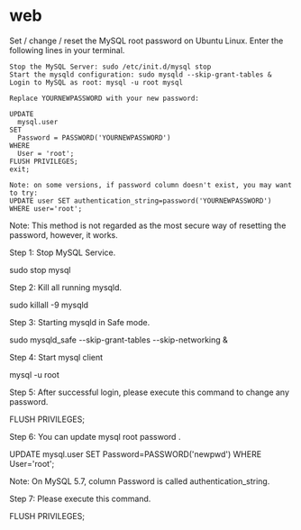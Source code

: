 # web


Set / change / reset the MySQL root password on Ubuntu Linux. Enter the following lines in your terminal.

    Stop the MySQL Server: sudo /etc/init.d/mysql stop
    Start the mysqld configuration: sudo mysqld --skip-grant-tables &
    Login to MySQL as root: mysql -u root mysql

    Replace YOURNEWPASSWORD with your new password:

    UPDATE
      mysql.user
    SET
      Password = PASSWORD('YOURNEWPASSWORD')
    WHERE
      User = 'root';
    FLUSH PRIVILEGES;
    exit;

    Note: on some versions, if password column doesn't exist, you may want to try:
    UPDATE user SET authentication_string=password('YOURNEWPASSWORD') WHERE user='root';

Note: This method is not regarded as the most secure way of resetting the password, however, it works.






Step 1: Stop MySQL Service.

sudo stop mysql

Step 2: Kill all running mysqld.

sudo killall -9 mysqld

Step 3: Starting mysqld in Safe mode.

sudo mysqld_safe --skip-grant-tables --skip-networking &

Step 4: Start mysql client

mysql -u root

Step 5: After successful login, please execute this command to change any password.

FLUSH PRIVILEGES;

Step 6: You can update mysql root password .

UPDATE mysql.user SET Password=PASSWORD('newpwd') WHERE User='root';

Note: On MySQL 5.7, column Password is called authentication_string.

Step 7: Please execute this command.

FLUSH PRIVILEGES;
